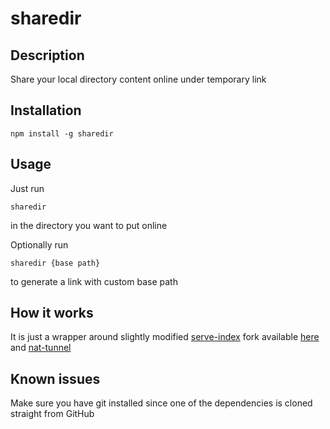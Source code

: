 # sharedir

## Description

Share your local directory content online under temporary link

## Installation

    npm install -g sharedir

## Usage

Just run

    sharedir

in the directory you want to put online

Optionally run

    sharedir {base path}

to generate a link with custom base path

## How it works

It is just a wrapper around slightly modified [serve-index](https://www.npmjs.com/package/serve-index) fork available [here](https://github.com/krzysztofciepka/serve-index) and [nat-tunnel](https://www.npmjs.com/package/nat-tunnel)

## Known issues

Make sure you have git installed since one of the dependencies is cloned straight from GitHub